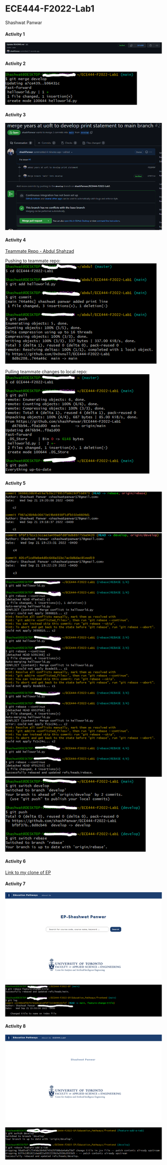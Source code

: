 # ECE444-F2022-Lab1

Shashwat Panwar

#### Activity 1

![alt text](https://github.com/shashPanwar/ECE444-F2022-Lab1/blob/main/images/readme_name.PNG)

#### Activity 2

![alt text](https://github.com/shashPanwar/ECE444-F2022-Lab1/blob/main/images/merge_helloworld_main.PNG)

#### Activity 3

![alt text](https://github.com/shashPanwar/ECE444-F2022-Lab1/blob/main/images/pull_request_issue.PNG)

#### Activity 4

[Teammate Repo - Abdul Shahzad](https://github.com/0x0xnull/ECE444-F2022-Lab1.git)

Pushing to teammate repo:
![alt text](https://github.com/shashPanwar/ECE444-F2022-Lab1/blob/main/images/activity_4_push.PNG)

Pulling teammate changes to local repo:
![alt text](https://github.com/shashPanwar/ECE444-F2022-Lab1/blob/main/images/activity_4_pull.PNG)


#### Activity 5

![alt text](https://github.com/shashPanwar/ECE444-F2022-Lab1/blob/main/images/A5_c1c2.PNG)
![alt text](https://github.com/shashPanwar/ECE444-F2022-Lab1/blob/main/images/A5_c3c4.PNG)
![alt text](https://github.com/shashPanwar/ECE444-F2022-Lab1/blob/main/images/a5_rebase.png)
![alt text](https://github.com/shashPanwar/ECE444-F2022-Lab1/blob/main/images/A5_result.PNG)




#### Activity 6

[Link to my clone of EP](https://github.com/shashPanwar/ECE444-F2022-EP)

#### Activity 7

![alt text](https://github.com/shashPanwar/ECE444-F2022-Lab1/blob/main/images/rebase_change_title_screenshot.PNG)

![alt text](https://github.com/shashPanwar/ECE444-F2022-Lab1/blob/main/images/rebase_change_title.PNG)

#### Activity 8

![alt text](https://github.com/shashPanwar/ECE444-F2022-Lab1/blob/main/images/a8_tab.PNG)

![alt text](https://github.com/shashPanwar/ECE444-F2022-Lab1/blob/main/images/a8_rebase.PNG)